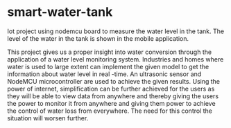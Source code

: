# smart-water-tank
Iot project using nodemcu board to measure the water level in the tank. The level of the water in the tank is shown in the mobile application.

This project gives us a proper insight into water conversion through the application of a water level monitoring system. Industries and homes where water is used to large extent can implement the given model to get the information about water level in real -time. An ultrasonic sensor and NodeMCU microcontroller are used to achieve the given results. Using the power of internet, simplification can be further achieved for the users as they will be able to view data from anywhere and thereby giving the users the power to monitor it from anywhere and giving them power to achieve the control of water loss from everywhere. The need for this control the situation will worsen further.
